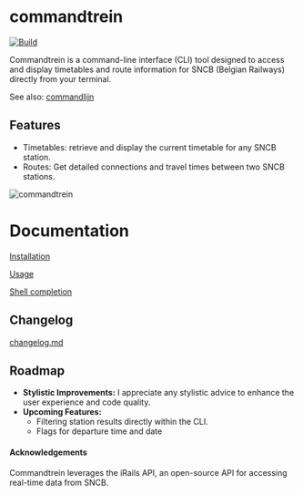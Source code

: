 # commandtrein

[![Build](https://github.com/Kaya-Sem/commandtrein/actions/workflows/build.yml/badge.svg)](https://github.com/Kaya-Sem/commandtrein/actions/workflows/build.yml)

Commandtrein is a command-line interface (CLI) tool designed to access and display timetables and route information for SNCB (Belgian Railways) directly from your terminal.

See also: [commandlijn](https://github.com/Command-Transport/commandlijn)


## Features
- Timetables: retrieve and display the current timetable for any SNCB station.
- Routes: Get detailed connections and travel times between two SNCB stations.

![commandtrein](https://github.com/user-attachments/assets/f4343bf1-d8e4-4151-a2d3-4e4289307ad3)

# Documentation

[Installation](https://github.com/Kaya-Sem/commandtrein/wiki/Installation)

[Usage](https://github.com/Kaya-Sem/commandtrein/wiki/Usage)

[Shell completion](https://github.com/Kaya-Sem/commandtrein/wiki/Shell-Tab-Completion)

## Changelog

[changelog.md](https://github.com/Kaya-Sem/commandtrein/blob/main/CHANGELOG.md)

## Roadmap
- **Stylistic Improvements:** I appreciate any stylistic advice to enhance the user experience and code quality.
- **Upcoming Features:**
  - Filtering station results directly within the CLI.
  - Flags for departure time and date


#### Acknowledgements

Commandtrein leverages the iRails API, an open-source API for accessing real-time data from SNCB.
